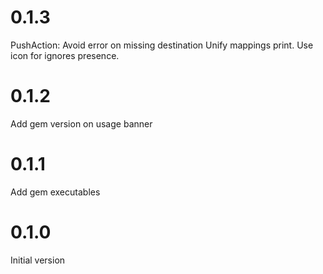 # 0.1.3

PushAction: Avoid error on missing destination
Unify mappings print. Use icon for ignores presence.

# 0.1.2

Add gem version on usage banner

# 0.1.1

Add gem executables

# 0.1.0

Initial version
